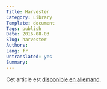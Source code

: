 ```yaml
---
Title: Harvester
Category: Library
Template: document
Tags: publish
Date: 2016-08-03
Slug: harvester
Authors:
Lang: fr
Untranslated: yes
Summary:
---
```


Cet article est [disponible en allemand](/de/prepare/harvester).
